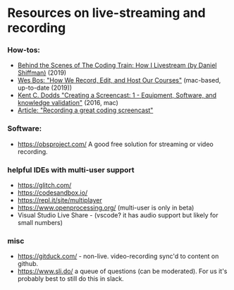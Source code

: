 # Resources on live-streaming and recording

### How-tos:

* [Behind the Scenes of The Coding Train: How I Livestream (by Daniel Shiffman)](https://www.youtube.com/watch?v=sqkwHUyV-YY) (2019)
* [Wes Bos: "How We Record, Edit, and Host Our Courses"](https://podcasts.apple.com/us/podcast/how-we-record-edit-and-host-our-courses/id1253186678?i=1000449376070) (mac-based, up-to-date (2019))
* [Kent C. Dodds "Creating a Screencast: 1 - Equipment, Software, and knowledge validation"](https://www.youtube.com/watch?v=HJMEiyK7sEc) (2016, mac)  
* [Article: "Recording a great coding screencast"](https://egghead.io/articles/recording-a-great-coding-screencast)

### Software:
* https://obsproject.com/ A good free solution for streaming or video recording.

### helpful IDEs with multi-user support
* https://glitch.com/
* https://codesandbox.io/
* https://repl.it/site/multiplayer
* https://www.openprocessing.org/ (multi-user is only in beta)
* Visual Studio Live Share - (vscode? it has audio support but likely for small numbers)


### misc
* https://gitduck.com/ - non-live.  video-recording sync'd to content on github.
* https://www.sli.do/ a queue of questions (can be moderated).  For us it's probably best to still do this in slack.
